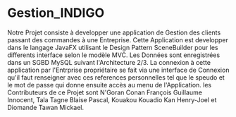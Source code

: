 # Gestion_INDIGO
Notre Projet consiste à developper une application de Gestion des clients passant des commandes à une Entreprise. Cette Application est developper dans le langage JavaFX utilisant le Design Pattern SceneBuilder pour les differents interface selon le modèle MVC. Les Données sont enregistrées dans un SGBD MySQL suivant l'Architecture 2/3. La connexion à cette application par l'Entrprise propriétaire se fait via une interface de Connexion qu'il faut renseigner avec ces references personnelles tel que  le speudo et le mot de passe qui donne ensuite accès au menu de l'Application.
les Contributeurs de ce Projet sont N'Goran Conan François Guillaume Innocent, Tala Tagne Blaise Pascal, Kouakou Kouadio Kan Henry-Joel et Diomande Tawan Mickael.
